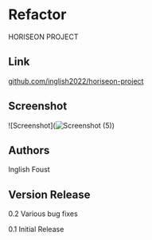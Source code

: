 # Refactor

HORISEON PROJECT

## Link

[github.com/inglish2022/horiseon-project](github.com/inglish2022/horiseon-project)

## Screenshot

![Screenshot](![Screenshot (5)](https://user-images.githubusercontent.com/99756614/156835988-27c5c93f-7c3a-4bfa-b2f1-a6cbedb8493f.png))

##  Authors

Inglish Foust

##  Version Release

0.2 
    Various bug fixes

0.1
    Initial Release